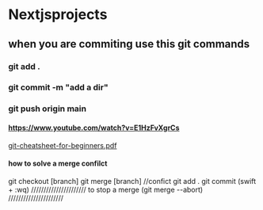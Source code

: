 # Nextjsprojects

## when you are commiting use this git commands

### git add .

### git commit -m "add a dir"

### git push origin main

#### https://www.youtube.com/watch?v=E1HzFvXgrCs

[git-cheatsheet-for-beginners.pdf](https://github.com/yasiruAtHippohotels/Nextjsprojects/files/14120472/git-cheatsheet-for-beginners.pdf)

#### how to solve a merge confilct

git checkout [branch]
git merge [branch]
//confict
git add .
git commit
(swift + :wq)
//////////////////////
to stop a merge (git merge --abort)
//////////////////////
